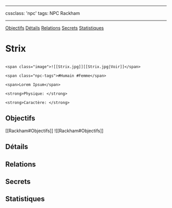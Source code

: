 
---

cssclass: 'npc'
tags: NPC Rackham

---
<span class="nav">[Objectifs](#Objectifs) [Détails](#Détails)  [Relations](#Relations) [Secrets](#Secrets) [Statistiques](#Statistiques)</span>

# Strix

```ad-desc

<span class="image">![[Strix.jpg]][[Strix.jpg|Voir]]</span>

<span class="npc-tags">#Humain #Femme</span>

<span>Lorem Ipsum</span>

<strong>Physique: </strong>

<strong>Caractère: </strong>
```

## Objectifs
<span class="tab">[[Rackham#Objectifs]]</span>
<span class="embed-section tab">![[Rackham#Objectifs]]</span>

## Détails

## Relations

## Secrets

## Statistiques